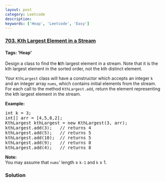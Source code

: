 ```yaml
---
layout: post
category: Leetcode
description: 
keywords: ['Heap', 'Leetcode', 'Easy']
---
```

### [703. Kth Largest Element in a Stream](https://leetcode.com/problems/kth-largest-element-in-a-stream)

#### Tags: 'Heap'

<div class="content__u3I1 question-content__JfgR"><div><p>Design a class to find the <strong>k</strong>th largest element in a stream. Note that it is the kth largest element in the sorted order, not the kth distinct element.</p>
<p>Your <code>KthLargest</code> class will have a constructor which accepts an integer <code>k</code> and an integer array <code>nums</code>, which contains initial elements from the stream. For each call to the method <code>KthLargest.add</code>, return the element representing the kth largest element in the stream.</p>
<p><strong>Example:</strong></p>
<pre>int k = 3;
int[] arr = [4,5,8,2];
KthLargest kthLargest = new KthLargest(3, arr);
kthLargest.add(3);   // returns 4
kthLargest.add(5);   // returns 5
kthLargest.add(10);  // returns 5
kthLargest.add(9);   // returns 8
kthLargest.add(4);   // returns 8
</pre>
<p><strong>Note: </strong><br/>
You may assume that <code>nums</code>' length ≥ <code>k-1</code> and <code>k</code> ≥ 1.</p>
</div></div>

### Solution
